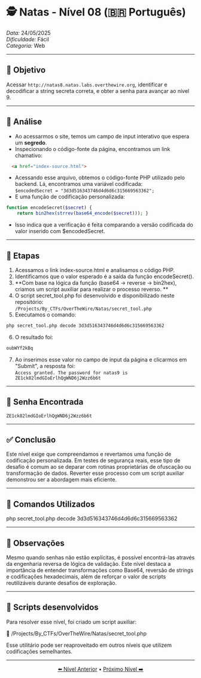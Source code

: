 # 🕵️ Natas - Nível 08 (🇧🇷 Português)  
*Data:* 24/05/2025  
*Dificuldade:* Fácil  
*Categoria:* Web

---

## 🎯 Objetivo

Acessar `http://natas8.natas.labs.overthewire.org`, identificar e decodificar a string secreta correta, e obter a senha para avançar ao nível 9.

---

## 🔎 Análise

- Ao acessarmos o site, temos um campo de input interativo que espera um **segredo**.
- Inspecionando o código-fonte da página, encontramos um link chamativo:
```html
  <a href="index-source.html">
```
- Acessando esse arquivo, obtemos o código-fonte PHP utilizado pelo backend. Lá, encontramos uma variável codificada:   
 `$encodedSecret = "3d3d516343746d4d6d6c315669563362";`
- E uma função de codificação personalizada:
```php
function encodeSecret($secret) {
    return bin2hex(strrev(base64_encode($secret))); }
```
- Isso indica que a verificação é feita comparando a versão codificada do valor inserido com $encodedSecret. 

---

## 🧱 Etapas

1. Acessamos o link index-source.html e analisamos o código PHP.   
2. Identificamos que o valor esperado é a saída da função encodeSecret().   
3. **Com base na lógica da função (base64 → reverse → bin2hex), criamos um script auxiliar para realizar o processo reverso. **
4. O script secret_tool.php foi desenvolvido e disponibilizado neste repositório:   
`/Projects/By_CTFs/OverTheWire/Natas/secret_tool.php`
5. Executamos o comando:
```bash
php secret_tool.php decode 3d3d516343746d4d6d6c315669563362
```
6. O resultado foi:
```bash
oubWYf2kBq
```
7. Ao inserimos esse valor no campo de input da página e clicarmos em "Submit", a resposta foi:   
`Access granted. The password for natas9 is ZE1ck82lmdGIoErlhQgWND6j2Wzz6b6t`

---

## 🔑 Senha Encontrada

```
ZE1ck82lmdGIoErlhQgWND6j2Wzz6b6t
```

---

## ✅ Conclusão

Este nível exige que compreendamos e revertamos uma função de codificação personalizada.
Em testes de segurança reais, esse tipo de desafio é comum ao se deparar com rotinas proprietárias de ofuscação ou transformação de dados.
Reverter esse processo com um script auxiliar demonstrou ser a abordagem mais eficiente.

---

## 🧪 Comandos Utilizados

php secret_tool.php decode 3d3d516343746d4d6d6c315669563362

---

## 🧠 Observações

Mesmo quando senhas não estão explícitas, é possível encontrá-las através da engenharia reversa de lógica de validação.
Este nível destaca a importância de entender transformações como Base64, reversão de strings e codificações hexadecimais, além de reforçar o valor de scripts reutilizáveis durante desafios de exploração.

---

## 📎 Scripts desenvolvidos

Para resolver esse nível, foi criado um script auxiliar:

📄 /Projects/By_CTFs/OverTheWire/Natas/secret_tool.php

Esse utilitário pode ser reaproveitado em outros níveis que utilizem codificações semelhantes.

---

<p align="center"> <a href="../Natas07/Readme-BR.md">⬅️ Nível Anterior</a> • <a href="../Natas09/Readme-BR.md">Próximo Nível ➡️</a> </p>

